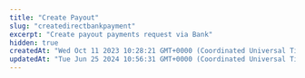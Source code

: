 ```yaml
---
title: "Create Payout"
slug: "createdirectbankpayment"
excerpt: "Create payout payments request via Bank"
hidden: true
createdAt: "Wed Oct 11 2023 10:28:21 GMT+0000 (Coordinated Universal Time)"
updatedAt: "Tue Jun 25 2024 10:56:31 GMT+0000 (Coordinated Universal Time)"
---
```

